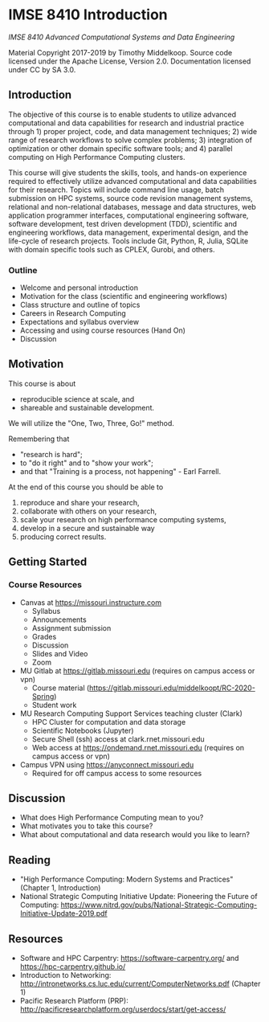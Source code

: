 # IMSE 8410 Introduction

*IMSE 8410 Advanced Computational Systems and Data Engineering*

Material Copyright 2017-2019 by Timothy Middelkoop. Source code
licensed under the Apache License, Version 2.0. Documentation licensed
under CC by SA 3.0.


## Introduction

The objective of this course is to enable students to utilize advanced
computational and data capabilities for research and industrial
practice through 1) proper project, code, and data management
techniques; 2) wide range of research workflows to solve complex
problems; 3) integration of optimization or other domain specific
software tools; and 4) parallel computing on High Performance
Computing clusters.

This course will give students the skills, tools, and hands-on
experience required to effectively utilize advanced computational and
data capabilities for their research.  Topics will include command
line usage, batch submission on HPC systems, source code revision
management systems, relational and non-relational databases, message
and data structures, web application programmer interfaces,
computational engineering software, software development, test driven
development (TDD), scientific and engineering workflows, data
management, experimental design, and the life-cycle of research
projects.  Tools include Git, Python, R, Julia, SQLite with domain
specific tools such as CPLEX, Gurobi, and others.


### Outline 
 * Welcome and personal introduction
 * Motivation for the class (scientific and engineering workflows)
 * Class structure and outline of topics
 * Careers in Research Computing
 * Expectations and syllabus overview
 * Accessing and using course resources (Hand On)
 * Discussion


## Motivation

This course is about
 * reproducible science at scale, and 
 * shareable and sustainable development.

We will utilize the "One, Two, Three, Go!" method.

Remembering that
 * "research is hard";
 * to "do it right" and to "show your work";
 * and that "Training is a process, not happening" - Earl Farrell.

At the end of this course you should be able to
 1. reproduce and share your research,
 2. collaborate with others on your research,
 3. scale your research on high performance computing systems, 
 4. develop in a secure and sustainable way 
 5. producing correct results.


## Getting Started

### Course Resources
 * Canvas at https://missouri.instructure.com
   * Syllabus
   * Announcements
   * Assignment submission
   * Grades
   * Discussion
   * Slides and Video
   * Zoom
 * MU Gitlab at https://gitlab.missouri.edu (requires on campus access or vpn)
   * Course material (https://gitlab.missouri.edu/middelkoopt/RC-2020-Spring)
   * Student work
 * MU Research Computing Support Services teaching cluster (Clark)
   * HPC Cluster for computation and data storage
   * Scientific Notebooks (Jupyter)
   * Secure Shell (ssh) access at clark.rnet.missouri.edu
   * Web access at https://ondemand.rnet.missouri.edu (requires on campus access or vpn)
 * Campus VPN using https://anyconnect.missouri.edu 
   * Required for off campus access to some resources


## Discussion 
 * What does High Performance Computing mean to you?
 * What motivates you to take this course?
 * What about computational and data research would you like to learn?


## Reading
 * "High Performance Computing: Modern Systems and Practices" (Chapter 1, Introduction)
 * National Strategic Computing Initiative Update: Pioneering the Future of Computing: https://www.nitrd.gov/pubs/National-Strategic-Computing-Initiative-Update-2019.pdf
 

## Resources
 * Software and HPC Carpentry: https://software-carpentry.org/ and https://hpc-carpentry.github.io/
 * Introduction to Networking:  http://intronetworks.cs.luc.edu/current/ComputerNetworks.pdf (Chapter 1)
 * Pacific Research Platform (PRP): http://pacificresearchplatform.org/userdocs/start/get-access/
